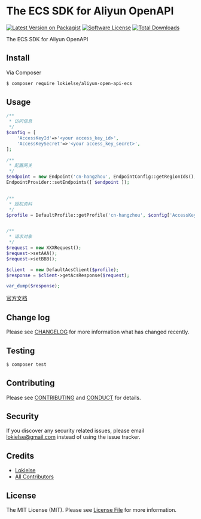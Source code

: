 The ECS SDK for Aliyun OpenAPI
==============================

[![Latest Version on Packagist][ico-version]][link-packagist]
[![Software License][ico-license]](LICENSE.md)
[![Total Downloads][ico-downloads]][link-downloads]


The ECS SDK for Aliyun OpenAPI

## Install

Via Composer

``` bash
$ composer require lokielse/aliyun-open-api-ecs
```

## Usage

``` php
/**
 * 访问信息
 */
$config = [
	'AccessKeyId'=>'<your access_key_id>',
	'AccessKeySecret'=>'<your access_key_secret>',
];

/**
 * 配置网关
 */
$endpoint = new Endpoint('cn-hangzhou', EndpointConfig::getRegionIds(), EndpointConfig::getProductDomains());
EndpointProvider::setEndpoints([ $endpoint ]);


/**
 * 授权资料
 */
$profile = DefaultProfile::getProfile('cn-hangzhou', $config['AccessKeyId'], $config['AccessKeySecret']);


/**
 * 请求对象
 */
$request = new XXXRequest();
$request->setAAA();
$request->setBBB();

$client  = new DefaultAcsClient($profile);
$response = $client->getAcsResponse($request);

var_dump($response);
```
[官方文档](https://help.aliyun.com/document_detail/ecs/open-api/apisummary.html)


## Change log

Please see [CHANGELOG](CHANGELOG.md) for more information what has changed recently.

## Testing

``` bash
$ composer test
```

## Contributing

Please see [CONTRIBUTING](CONTRIBUTING.md) and [CONDUCT](CONDUCT.md) for details.

## Security

If you discover any security related issues, please email lokielse@gmail.com instead of using the issue tracker.

## Credits

- [Lokielse][link-author]
- [All Contributors][link-contributors]

## License

The MIT License (MIT). Please see [License File](LICENSE.md) for more information.

[ico-version]: https://img.shields.io/packagist/v/lokielse/aliyun-open-api-ecs.svg?style=flat-square
[ico-license]: https://img.shields.io/badge/license-MIT-brightgreen.svg?style=flat-square
[ico-travis]: https://img.shields.io/travis/lokielse/aliyun-open-api-ecs/master.svg?style=flat-square
[ico-scrutinizer]: https://img.shields.io/scrutinizer/coverage/g/lokielse/aliyun-open-api-ecs.svg?style=flat-square
[ico-code-quality]: https://img.shields.io/scrutinizer/g/lokielse/aliyun-open-api-ecs.svg?style=flat-square
[ico-downloads]: https://img.shields.io/packagist/dt/lokielse/aliyun-open-api-ecs.svg?style=flat-square

[link-packagist]: https://packagist.org/packages/lokielse/aliyun-open-api-ecs
[link-travis]: https://travis-ci.org/lokielse/aliyun-open-api-ecs
[link-scrutinizer]: https://scrutinizer-ci.com/g/lokielse/aliyun-open-api-ecs/code-structure
[link-code-quality]: https://scrutinizer-ci.com/g/lokielse/aliyun-open-api-ecs
[link-downloads]: https://packagist.org/packages/lokielse/aliyun-open-api-ecs
[link-author]: https://github.com/lokielse
[link-contributors]: ../../contributors